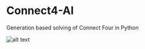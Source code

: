 # Connect4-AI
Generation based solving of Connect Four in Python

![alt text](https://abload.de/img/connectfouraipkjx6.png)
